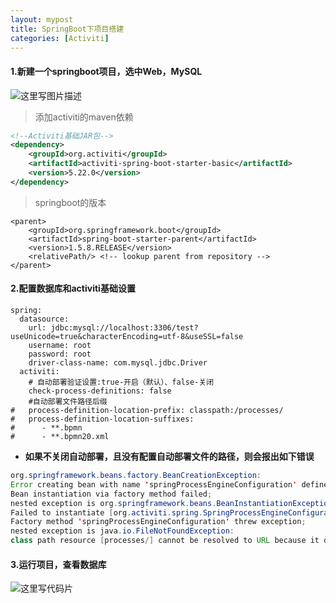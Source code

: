 ```yaml
---
layout: mypost
title: SpringBoot下项目搭建
categories: [Activiti]
---
```


#### **1.新建一个springboot项目，选中Web，MySQL**
![这里写图片描述](https://wx3.sinaimg.cn/mw690/becbe214gy1fq6js8wt8dj20r00hzgmw.jpg)

> 添加activiti的maven依赖

```xml
<!--Activiti基础JAR包-->
<dependency>
    <groupId>org.activiti</groupId>
    <artifactId>activiti-spring-boot-starter-basic</artifactId>
    <version>5.22.0</version>
</dependency>
```
> springboot的版本
```
<parent>
	<groupId>org.springframework.boot</groupId>
	<artifactId>spring-boot-starter-parent</artifactId>
	<version>1.5.8.RELEASE</version>
	<relativePath/> <!-- lookup parent from repository -->
</parent>
```
#### **2.配置数据库和activiti基础设置**
```
spring:
  datasource:
    url: jdbc:mysql://localhost:3306/test?useUnicode=true&characterEncoding=utf-8&useSSL=false
    username: root
    password: root
    driver-class-name: com.mysql.jdbc.Driver
  activiti:
    # 自动部署验证设置:true-开启（默认）、false-关闭
    check-process-definitions: false
    #自动部署文件路径后缀
#   process-definition-location-prefix: classpath:/processes/
#   process-definition-location-suffixes:
#      - **.bpmn
#      - **.bpmn20.xml
```
- **如果不关闭自动部署，且没有配置自动部署文件的路径，则会报出如下错误**

```java
org.springframework.beans.factory.BeanCreationException:
Error creating bean with name 'springProcessEngineConfiguration' defined in class path  resource [org/activiti/spring/boot/DataSourceProcessEngineAutoConfiguration$DataSourceProcessEngineConfiguration.class]:
Bean instantiation via factory method failed;
nested exception is org.springframework.beans.BeanInstantiationException:
Failed to instantiate [org.activiti.spring.SpringProcessEngineConfiguration]:
Factory method 'springProcessEngineConfiguration' threw exception;
nested exception is java.io.FileNotFoundException:
class path resource [processes/] cannot be resolved to URL because it does not exist
```
#### **3.运行项目，查看数据库**

![这里写代码片](https://wx3.sinaimg.cn/mw690/becbe214ly1fq7azng5roj20ke0f9dhe.jpg)
